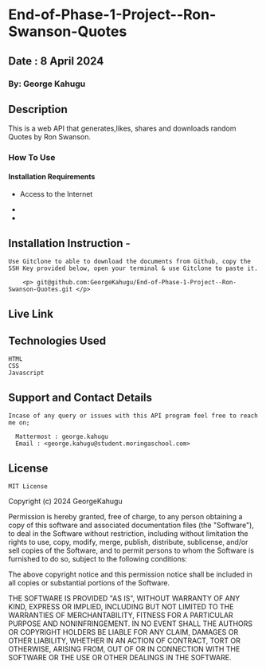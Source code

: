 # End-of-Phase-1-Project--Ron-Swanson-Quotes

## Date : 8 April 2024

### By: George Kahugu 

## Description

This is a web API that generates,likes, shares and downloads random Quotes by Ron Swanson.

### How To Use  

#### Installation Requirements

- Access to the Internet

-

-

## Installation Instruction -

    Use Gitclone to able to download the documents from Github, copy the SSH Key provided below, open your terminal & use Gitclone to paste it.
      
        <p> git@github.com:GeorgeKahugu/End-of-Phase-1-Project--Ron-Swanson-Quotes.git </p>

## Live Link


## Technologies Used

    HTML
    CSS
    Javascript

## Support and Contact Details

    Incase of any query or issues with this API program feel free to reach me on; 

      Mattermost : george.kahugu
      Email : <george.kahugu@student.moringaschool.com>

## License

    MIT License

Copyright (c) 2024 GeorgeKahugu

Permission is hereby granted, free of charge, to any person obtaining a copy
of this software and associated documentation files (the "Software"), to deal
in the Software without restriction, including without limitation the rights
to use, copy, modify, merge, publish, distribute, sublicense, and/or sell
copies of the Software, and to permit persons to whom the Software is
furnished to do so, subject to the following conditions:

The above copyright notice and this permission notice shall be included in all
copies or substantial portions of the Software.

THE SOFTWARE IS PROVIDED "AS IS", WITHOUT WARRANTY OF ANY KIND, EXPRESS OR
IMPLIED, INCLUDING BUT NOT LIMITED TO THE WARRANTIES OF MERCHANTABILITY,
FITNESS FOR A PARTICULAR PURPOSE AND NONINFRINGEMENT. IN NO EVENT SHALL THE
AUTHORS OR COPYRIGHT HOLDERS BE LIABLE FOR ANY CLAIM, DAMAGES OR OTHER
LIABILITY, WHETHER IN AN ACTION OF CONTRACT, TORT OR OTHERWISE, ARISING FROM,
OUT OF OR IN CONNECTION WITH THE SOFTWARE OR THE USE OR OTHER DEALINGS IN THE
SOFTWARE.
